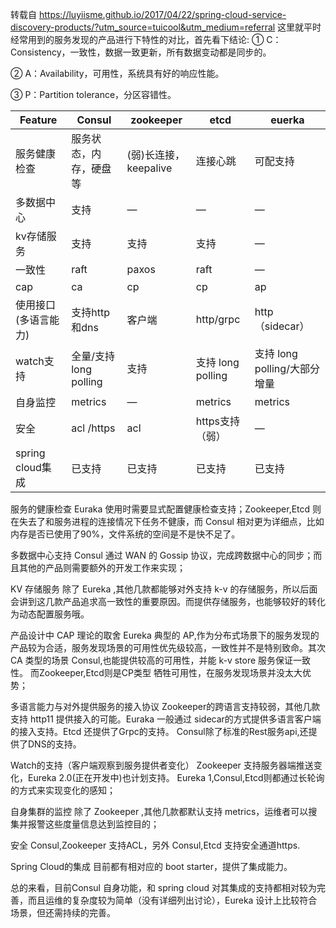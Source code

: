 转载自 https://luyiisme.github.io/2017/04/22/spring-cloud-service-discovery-products/?utm_source=tuicool&utm_medium=referral
这里就平时经常用到的服务发现的产品进行下特性的对比，首先看下结论:
① C：Consistency，一致性，数据一致更新，所有数据变动都是同步的。

② A：Availability，可用性，系统具有好的响应性能。

③ P：Partition tolerance，分区容错性。


|Feature|	Consul|	zookeeper|	etcd|	euerka|
|---| ---|---|---|---|
|服务健康检查|	服务状态，内存，硬盘等|	(弱)长连接，keepalive|	连接心跳|	可配支持|
|多数据中心|	支持|	—|	—	|—|
|kv存储服务|	支持	|支持|	支持|	—|
|一致性|	raft|	paxos	|raft|	—|
|cap|	ca|	cp|	cp	|ap|
|使用接口(多语言能力)|	支持http和dns|	客户端|	http/grpc|	http（sidecar）|
|watch支持|	全量/支持long polling|	支持|	支持 long polling|	支持 long polling/大部分增量|
|自身监控|	metrics|	—	|metrics|	metrics|
|安全|	acl /https|	acl|	https支持（弱）|	—|
|spring cloud集成|	已支持	|已支持	|已支持|	已支持|


服务的健康检查
Euraka 使用时需要显式配置健康检查支持；Zookeeper,Etcd 则在失去了和服务进程的连接情况下任务不健康，而 Consul 相对更为详细点，比如内存是否已使用了90%，文件系统的空间是不是快不足了。

多数据中心支持
Consul 通过 WAN 的 Gossip 协议，完成跨数据中心的同步；而且其他的产品则需要额外的开发工作来实现；

KV 存储服务
除了 Eureka ,其他几款都能够对外支持 k-v 的存储服务，所以后面会讲到这几款产品追求高一致性的重要原因。而提供存储服务，也能够较好的转化为动态配置服务哦。

产品设计中 CAP 理论的取舍
Eureka 典型的 AP,作为分布式场景下的服务发现的产品较为合适，服务发现场景的可用性优先级较高，一致性并不是特别致命。其次 CA 类型的场景 Consul,也能提供较高的可用性，并能 k-v store 服务保证一致性。 而Zookeeper,Etcd则是CP类型 牺牲可用性，在服务发现场景并没太大优势；

多语言能力与对外提供服务的接入协议
Zookeeper的跨语言支持较弱，其他几款支持 http11 提供接入的可能。Euraka 一般通过 sidecar的方式提供多语言客户端的接入支持。Etcd 还提供了Grpc的支持。 Consul除了标准的Rest服务api,还提供了DNS的支持。

Watch的支持（客户端观察到服务提供者变化）
Zookeeper 支持服务器端推送变化，Eureka 2.0(正在开发中)也计划支持。 Eureka 1,Consul,Etcd则都通过长轮询的方式来实现变化的感知；

自身集群的监控
除了 Zookeeper ,其他几款都默认支持 metrics，运维者可以搜集并报警这些度量信息达到监控目的；

安全
Consul,Zookeeper 支持ACL，另外 Consul,Etcd 支持安全通道https.

Spring Cloud的集成
目前都有相对应的 boot starter，提供了集成能力。

总的来看，目前Consul 自身功能，和 spring cloud 对其集成的支持都相对较为完善，而且运维的复杂度较为简单（没有详细列出讨论），Eureka 设计上比较符合场景，但还需持续的完善。
